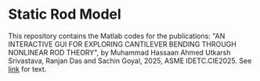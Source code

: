 # Static Rod Model

This repository contains the Matlab codes for the publications:
"AN INTERACTIVE GUI FOR EXPLORING CANTILEVER BENDING THROUGH NONLINEAR ROD THEORY", by Muhammad Hassaan Ahmed Utkarsh Srivastava, Ranjan Das and Sachin Goyal, 2025, ASME IDETC.CIE2025. See [link]([https://www.overleaf.com/project/67ce9f1a3f2d0bb77e847257]) for text.
